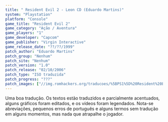 ```yaml
---
title: " Resident Evil 2 - Leon CD (Eduardo Martins)"
system: "Playstation"
platform: "Console"
game_title: "Resident Evil 2"
game_category: "Ação / Aventura"
game_players: "1"
game_developer: "Capcom"
game_publisher: "Virgin Interactive"
game_release_date: "??/??/1999"
patch_author: "Eduardo Martins"
patch_group: "Nenhum"
patch_site: "Nenhum"
patch_version: "1.0"
patch_release: "02/10/2006"
patch_type: "ISO traduzida"
patch_progress: "???"
patch_images: ["//img.romhackers.org/traducoes/%5BPS1%5D%20Resident%20Evil%202%20-%20Leon%20-%20Eduardo%20-%201.jpg","//img.romhackers.org/traducoes/%5BPS1%5D%20Resident%20Evil%202%20-%20Leon%20-%20Eduardo%20-%202.jpg","//img.romhackers.org/traducoes/%5BPS1%5D%20Resident%20Evil%202%20-%20Leon%20-%20Eduardo%20-%203.jpg"]
---
```

Uma boa tradução. Os textos estão traduzidos e parcialmente acentuados, alguns gráficos foram editados, e os vídeos foram legendados. Nota-se abreviações, pequenos erros de português e alguns termos sem tradução em alguns momentos, mas nada que atrapalhe o jogador.